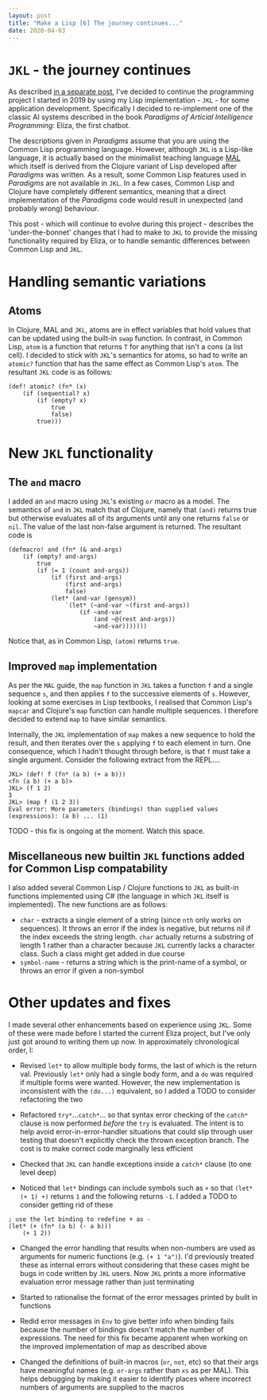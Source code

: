 ```yaml
---
layout: post
title: "Make a Lisp [6] The journey continues..."
date: 2020-04-03
---
```


# `JKL` - the journey continues

As described [in a separate post](https://www.non-kinetic-effects.co.uk/blog/2020/04/14/AI-Projects-Eliza), I've decided to continue the programming project I started in 2019 by using my Lisp implementation - `JKL` - for some application development. Specifically I decided to re-implement one of the classic AI systems described in the book *Paradigms of Articial Intelligence Programming*: Eliza, the first chatbot.

The descriptions given in *Paradigms* assume that you are using the Common Lisp programming language. However, although `JKL` is a Lisp-like language, it is actually based on the minimalist teaching language [MAL](https://github.com/kanaka/mal/blob/master/process/guide.md) which itself is derived from the Clojure variant of Lisp developed after *Paradigms* was written. As a result, some Common Lisp features used in *Paradigms* are not available in `JKL`. In a few cases, Common Lisp and Clojure have completely different semantics, meaning that a direct implementation of the *Paradigms* code would result in unexpected (and probably wrong) behaviour.

This post - which will continue to evolve during this project - describes the 'under-the-bonnet' changes that I had to make to `JKL` to provide the missing functionality required by Eliza, or to handle semantic differences between Common Lisp and `JKL`.

# Handling semantic variations

## Atoms

In Clojure, MAL and `JKL`, atoms are in effect variables that hold values that can be updated using the built-in `swap` function. In contrast, in Common Lisp, `atom` is a function that returns `T` for anything that isn't a cons (a list cell). I decided to stick with `JKL`'s semantics for atoms, so had to write an `atomic?` function that has the same effect as Common Lisp's `atom`. The resultant `JKL` code is as follows:
```
(def! atomic? (fn* (x)
	(if (sequential? x)
		(if (empty? x)
			true
			false)
		true)))
```

# New `JKL` functionality

## The `and` macro

I added an `and` macro using `JKL`'s existing `or` macro as a model. The semantics of `and` in `JKL` match that of Clojure, namely that `(and)` returns true but otherwise evaluates all of its arguments until any one returns `false` or `nil`. The value of the last non-false argument is returned. The resultant code is
```
(defmacro! and (fn* (& and-args)
	(if (empty? and-args)
		true
		(if (= 1 (count and-args))
			(if (first and-args)
				(first and-args)
				false)
			(let* (and-var (gensym))
				`(let* (~and-var ~(first and-args))
					(if ~and-var
						(and ~@(rest and-args))
						~and-var)))))))
```
Notice that, as in Common Lisp, `(atom)` returns `true`.

## Improved `map` implementation

As per the `MAL` guide, the `map` function in `JKL` takes a function `f` and a single sequence `s`, and then applies `f` to the successive elements of `s`. However, looking at some exercises in Lisp textbooks, I realised that Common Lisp's `mapcar` and Clojure's `map` function can handle multiple sequences. I therefore decided to extend `map` to have similar semantics.

Internally, the `JKL` implementation of `map` makes a new sequence to hold the result, and then iterates over the `s` applying `f` to each element in turn. One consequence, which I hadn't thought  through before, is that `f` must take a single argument. Consider the following extract from the REPL....

```
JKL> (def! f (fn* (a b) (+ a b)))
<fn (a b) (+ a b)>
JKL> (f 1 2)
3
JKL> (map f (1 2 3))
Eval error: More parameters (bindings) than supplied values (expressions): (a b) ... (1)
```
TODO - this fix is ongoing at the moment. Watch this space.

## Miscellaneous new builtin `JKL` functions added for Common Lisp compatability

I also added several Common Lisp / Clojure functions to `JKL` as built-in functions implemented using C# (the language in which `JKL` itself is implemented). The new functions are as follows:  

* `char` - extracts a single element of a string (since `nth` only works on sequences). It throws an error if the index is negative, but returns nil if the index exceeds the string length. `char` actually returns a substring of length 1 rather than a character because `JKL` currently lacks a character class. Such a class might get added in due course
* `symbol-name` - returns a string which is the print-name of a symbol, or throws an error if given a non-symbol

# Other updates and fixes

I made several other enhancements based on experience using `JKL`. Some of these were made before I started the current Eliza project, but I've only just got around to writing them up now. In approximately chronological order, I:

* Revised `let*` to allow multiple body forms, the last of which is the return val. Previously `let*` only had a single body form, and a `do` was required if multiple forms were wanted. However, the new implementation is inconsistent with the `(do...)` equivalent, so  I added a TODO to consider refactoring the two

* Refactored `try*`...`catch*`... so that syntax error checking of the `catch*` clause is now performed *before* the `try` is evaluated. The intent is to help avoid error-in-error-handler situations that could slip through user testing that doesn't explicitly check the thrown exception branch. The cost is to make correct code marginally less efficient

* Checked that `JKL` can handle exceptions inside a `catch*` clause (to one level deep)

* Noticed that `let*` bindings can include symbols such as `+` so that `(let* (+ 1) +)` returns `1` and the following returns `-1`. I added a TODO to consider getting rid of these
```
; use the let binding to redefine + as -
(let* (+ (fn* (a b) (- a b)))
    (+ 1 2))
```

* Changed the error handling that results when non-numbers are used as arguments for numeric functions (e.g. `(+ 1 "a")`). I'd previously treated these as internal errors without considering that these cases might be bugs in code written by `JKL` users. Now `JKL` prints a more informative evaluation error message rather than just terminating

* Started to rationalise the format of the error messages printed by built in functions

* Redid error messages in `Env` to give better info when binding fails because the number of bindings doesn't match the number of expressions. The need for this fix became apparent when working on the improved implementation of map as described above

* Changed the definitions of built-in macros (`or`, `not`, etc) so that their args have meaningful names (e.g. `or-args` rather than `xs` as per MAL). This helps debugging by making it easier to identify places where incorrect numbers of arguments are supplied to the macros


